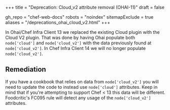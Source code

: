 +++
title = "Deprecation: Cloud_v2 attribute removal (OHAI-11)"
draft = false

gh_repo = "chef-web-docs"
robots = "noindex"
sitemapExclude = true
aliases = "/deprecations_ohai_cloud_v2.html"
+++

In Ohai/Chef Infra Client 13 we replaced the existing Cloud plugin with the
Cloud V2 plugin. That was done by having Ohai populate both
`node['cloud']` and `node['cloud_v2']` with the data previously found at
`node['cloud_v2']`. In Chef Infra Client 14 we will no longer populate
`node['cloud_v2']`.

## Remediation

If you have a cookbook that relies on data from `node['cloud_v2']` you
will need to update the code to instead use `node['cloud']` attributes.
Keep in mind that if you're attempting to support Chef \< 13 this data
will be different. Foodcritic's FC095 rule will detect any usage of the
`node['cloud_v2']` attributes.
